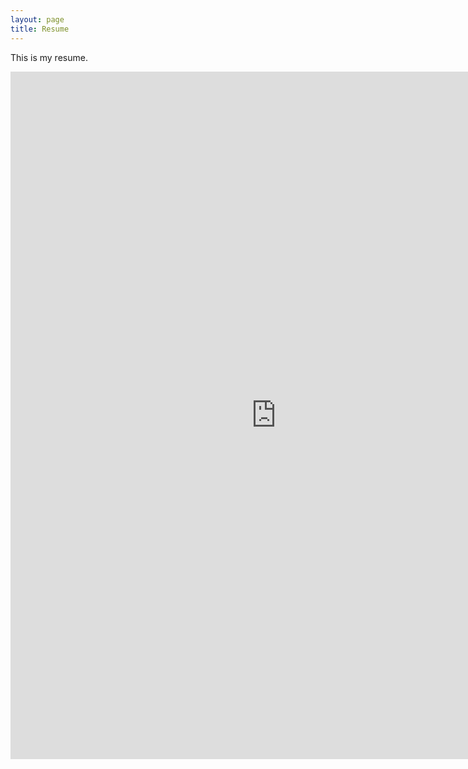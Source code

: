 ```yaml
---
layout: page
title: Resume
---
```


This is my resume.

<iframe src="https://drive.google.com/file/d/19MFT-3POaZeqXKbakb4cBihVFqqV2P-x/view" width="850" height="1100" allow="autoplay" frameborder = "0"></iframe>